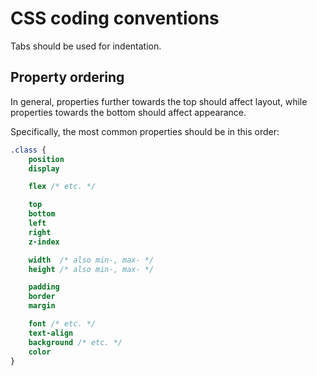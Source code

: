 CSS coding conventions
======================

Tabs should be used for indentation.

Property ordering
-----------------

In general, properties further towards the top should affect layout, while properties towards the bottom should affect appearance.

Specifically, the most common properties should be in this order:

```css
.class {
	position
	display

	flex /* etc. */

	top
	bottom
	left
	right
	z-index

	width  /* also min-, max- */
	height /* also min-, max- */

	padding
	border
	margin

	font /* etc. */
	text-align
	background /* etc. */
	color
}
```
